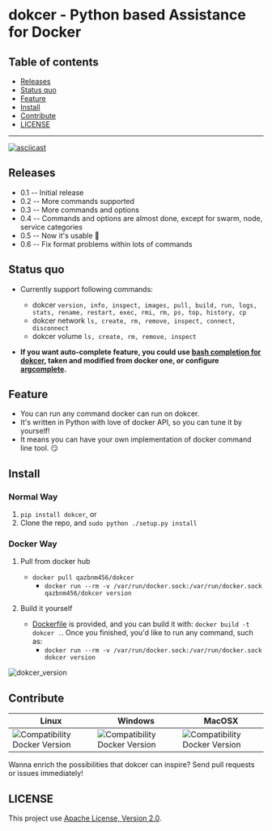 # dokcer - Python based Assistance for Docker

## **Table of contents**

* [Releases](#releases)
* [Status quo](#status)
* [Feature](#feature)
* [Install](#install)
* [Contribute](#contribute)
* [LICENSE](#license)

---------------------------------------

[![asciicast](https://asciinema.org/a/97089.png)](https://asciinema.org/a/97089?autoplay=1)

<a name="releases"></a>
## Releases

- 0.1 -- Initial release
- 0.2 -- More commands supported
- 0.3 -- More commands and options
- 0.4 -- Commands and options are almost done, except for swarm, node, service categories
- 0.5 -- Now it's usable :tada:
- 0.6 -- Fix format problems within lots of commands

<a name="status"></a>
## Status quo

- Currently support following commands:
    - dokcer `version, info, inspect, images, pull, build, run, logs, stats, rename, restart, exec, rmi, rm, ps, top, history, cp`
    - dokcer network `ls, create, rm, remove, inspect, connect, disconnect`
    - dokcer volume `ls, create, rm, remove, inspect`

- **If you want auto-complete feature, you could use [bash completion for dokcer](completion/dokcer), taken and modified from docker one, or configure [argcomplete](https://github.com/kislyuk/argcomplete).**

<a name="feature"></a>
## Feature

- You can run any command docker can run on dokcer.
- It's written in Python with love of docker API, so you can tune it by yourself!
- It means you can have your own implementation of docker command line tool. :smirk:

<a name="install"></a>
## Install

### Normal Way

1. `pip install dokcer`, or
2. Clone the repo, and `sudo python ./setup.py install`

### Docker Way

1. Pull from docker hub
    - `docker pull qazbnm456/dokcer`
        - `docker run --rm -v /var/run/docker.sock:/var/run/docker.sock qazbnm456/dokcer version`

2. Build it yourself
    - [Dockerfile](Dockerfile) is provided, and you can build it with: `docker build -t dokcer .`. Once you finished, you'd like to run any command, such as:
        - `docker run --rm -v /var/run/docker.sock:/var/run/docker.sock dokcer version`

![dokcer_version](http://i.imgur.com/t8zcoK9.png "dokcer_version")

<a name="contribute"></a>
## Contribute

| Linux | Windows | MacOSX |
|------------------|---------|---------|
| ![Compatibility Docker Version](https://img.shields.io/badge/docker%20version-1.12.3-blue.svg) | ![Compatibility Docker Version](https://img.shields.io/badge/docker%20version-1.12.3-blue.svg) | ![Compatibility Docker Version](https://img.shields.io/badge/docker%20version-1.12.3-blue.svg) |

Wanna enrich the possibilities that dokcer can inspire? Send pull requests or issues immediately!

<a name="license"></a>
## LICENSE

This project use [Apache License, Version 2.0](LICENSE).
